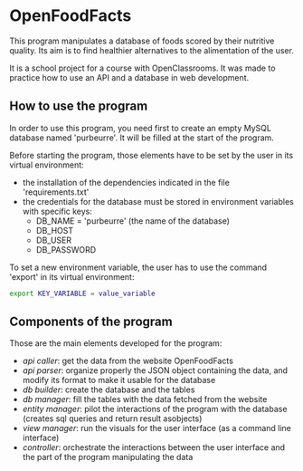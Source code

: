# OpenFoodFacts

This program manipulates a database of foods scored by their nutritive quality. 
Its aim is to find healthier alternatives to the alimentation of the user.

It is a school project for a course with OpenClassrooms. 
It was made to practice how to use an API and a database in web development. 

## How to use the program

In order to use this program, you need first to create an empty MySQL database named 'purbeurre'. It will be filled at the start of the program.

Before starting the program, those elements have to be set by the user in its virtual environment:
- the installation of the dependencies indicated in the file 'requirements.txt'
- the credentials for the database must be stored in environment variables with specific keys:
  - DB_NAME = 'purbeurre'  (the name of the database)
  - DB_HOST
  - DB_USER 
  - DB_PASSWORD
  
To set a new environment variable, the user has to use the command 'export' in its virtual environment:
```bash
export KEY_VARIABLE = value_variable
```

## Components of the program

Those are the main elements developed for the program:
- *api caller*: get the data from the website OpenFoodFacts
- *api parser*: organize properly the JSON object containing the data, and modify its format to make it usable for the database
- *db builder*: create the database and the tables
- *db manager*: fill the tables with the data fetched from the website
- *entity manager*: pilot the interactions of the program with the database (creates sql queries and return result asobjects)
- *view manager*: run the visuals for the user interface (as a command line interface)
- *controller*: orchestrate the interactions between the user interface and the part of the program manipulating the data

